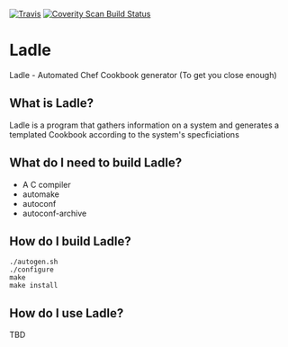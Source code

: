 [![Travis](https://img.shields.io/travis/staticfox/ladle.svg?label=Travis-CI)](https://travis-ci.org/staticfox/ladle)
[![Coverity Scan Build Status](https://scan.coverity.com/projects/11600/badge.svg)](https://scan.coverity.com/projects/staticfox-ladle)
# Ladle
Ladle - Automated Chef Cookbook generator (To get you close enough)

## What is Ladle?
Ladle is a program that gathers information on a system and generates a templated Cookbook according to the system's specficiations

## What do I need to build Ladle?
* A C compiler
* automake
* autoconf
* autoconf-archive

## How do I build Ladle?
```
./autogen.sh
./configure
make
make install
```

## How do I use Ladle?
TBD
